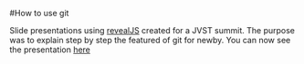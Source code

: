 #How to use git

Slide presentations using [revealJS](https://github.com/hakimel/reveal.js) created for a JVST summit.
The purpose was to explain step by step the featured of git for newby.
You can now see the presentation [here](http://git.thibautdelille.com)